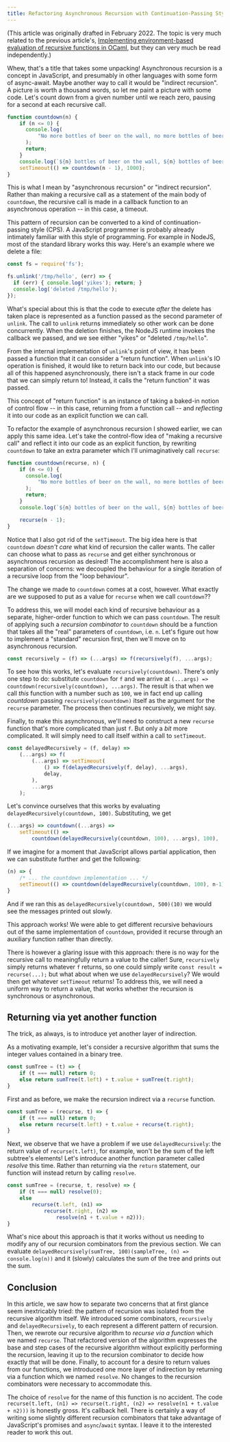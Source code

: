 ```yaml
---
title: Refactoring Asynchronous Recursion with Continuation-Passing Style
---
```


(This article was originally drafted in February 2022. The topic is very much
related to the previous article's,
[Implementing environment-based evaluation of recursive functions in OCaml][recursive-closures],
but they can very much be read independently.)

Whew, that's a title that takes some unpacking!
Asynchronous recursion is a concept in JavaScript, and presumably in other
languages with some form of async-await. Maybe another way to call it would
be "indirect recursion". A picture is worth a thousand words, so let me paint
a picture with some code. Let's count down from a given number until we reach
zero, pausing for a second at each recursive call.

```javascript
function countdown(n) {
    if (n <= 0) {
      console.log(
          "No more bottles of beer on the wall, no more bottles of beer!",
      );
      return;
    }
    console.log(`${n} bottles of beer on the wall, ${n} bottles of beer! ...`);
    setTimeout(() => countdown(n - 1), 1000);
}
```

This is what I mean by "asynchronous recursion" or "indirect recursion". Rather
than making a recursive call as a statement of the main body of `countdown`, the
recursive call is made in a callback function to an asynchronous operation -- in
this case, a timeout.

This pattern of recursion can be converted to a kind of continuation-passing
style (CPS). A JavaScript programmer is probably already intimately familiar
with this style of programming. For example in NodeJS, most of the standard
library works this way. Here's an example where we delete a file:

```javascript
const fs = require('fs');

fs.unlink('/tmp/hello', (err) => {
  if (err) { console.log('yikes'); return; }
  console.log('deleted /tmp/hello');
});
```

What's special about this is that the code to execute _after_ the delete has
taken place is represented as a function passed as the second parameter of
`unlink`. The call to `unlink` returns immediately so other work can be
done concurrently. When the deletion finishes, the NodeJS runtime invokes the
callback we passed, and we see either "yikes" or "deleted `/tmp/hello`".

From the internal implementation of `unlink`'s point of view, it has been passed
a function that it can consider a "return function". When `unlink`'s IO
operation is finished, it would like to return back into our code, but because
all of this happened asynchronously, there isn't a stack frame in our code that
we can simply return to! Instead, it calls the "return function" it was passed.

This concept of "return function" is an instance of taking a baked-in notion
of control flow -- in this case, returning from a function call -- and
_reflecting_ it into our code as an explicit function we can call.

To refactor the example of asynchronous recursion I showed earlier, we can apply
this same idea. Let's take the control-flow idea of "making a recursive call"
and reflect it into our code as an explicit function, by rewriting `countdown`
to take an extra parameter which I'll unimaginatively call `recurse`:

```javascript
function countdown(recurse, n) {
    if (n <= 0) {
      console.log(
          "No more bottles of beer on the wall, no more bottles of beer!",
      );
      return;
    }
    console.log(`${n} bottles of beer on the wall, ${n} bottles of beer! ...`);

    recurse(n - 1);
}
```

Notice that I also got rid of the `setTimeout`. The big idea here is that
`countdown` _doesn't care_ what kind of recursion the caller wants. The caller
can choose what to pass as `recurse` and get either synchronous or asynchronous
recursion as desired! The accomplishment here is also a separation of concerns:
we decoupled the behaviour for a single iteration of a recursive loop from the
"loop behaviour".

The change we made to `countdown` comes at a cost, however. What exactly are we
supposed to put as a value for `recurse` when we call `countdown`??

To address this, we will model each kind of recursive behaviour as a separate,
higher-order function to which we can pass `countdown`. The result of applying
such a _recursion combinator_ to `countdown` should be a function that takes all
the "real" parameters of `countdown`, i.e. `n`. Let's figure out how to
implement a "standard" recursion first, then we'll move on to asynchronous
recursion.

```javascript
const recursively = (f) => (...args) => f(recursively(f), ...args);
```

To see how this works, let's evaluate `recursively(countdown)`. There's only
one step to do: substitute `countdown` for `f` and we arrive at
`(...args) => countdown(recursively(countdown), ...args)`.
The result is that when we call _this_ function with a number such as `100`, we
in fact end up calling _countdown_ passing `recursively(countdown)` itself as
the argument for the `recurse` parameter. The process then continues
recursively, we might say.

Finally, to make this asynchronous, we'll need to construct a new `recurse`
function that's more complicated than just `f`. But only a _bit_ more
complicated. It will simply need to call itself within a call to `setTimeout`.

```javascript
const delayedRecursively = (f, delay) =>
    (...args) => f(
        (...args) => setTimeout(
            () => f(delayedRecursively(f, delay), ...args),
            delay,
        ),
        ...args
    );
```

Let's convince ourselves that this works by evaluating `delayedRecursively(countdown, 100)`.
Substituting, we get
```javascript
(...args) => countdown((...args) =>
    setTimeout(() =>
        countdown(delayedRecursively(countdown, 100), ...args), 100), ...args)
```
If we imagine for a moment that JavaScript allows partial application, then we
can substitute further and get the following:
```javascript
(n) => {
    /* ... the countdown implementation ... */
    setTimeout(() => countdown(delayedRecursively(countdown, 100), n-1), 100)
}
```
And if we ran this as `delayedRecursively(countdown, 500)(10)` we would see the
messages printed out slowly.

This approach works! We were able to get different recursive behaviours out of
the same implementation of `countdown`, provided it recurse through an auxiliary
function rather than directly.

There is however a glaring issue with this approach: there is no way for the
recursive call to meaningfully return a value to the caller! Sure, `recursively`
simply returns whatever `f` returns, so one could simply write `const result =
recurse(...);` but what about when we use `delayedRecursively`? We would then
get whatever `setTimeout` returns! To address this, we will need a uniform way
to return a value, that works whether the recursion is synchronous or
asynchronous.

## Returning via yet another function

The trick, as always, is to introduce yet another layer of indirection.

As a motivating example, let's consider a recursive algorithm that sums the
integer values contained in a binary tree.

```javascript
const sumTree = (t) => {
    if (t === null) return 0;
    else return sumTree(t.left) + t.value + sumTree(t.right);
}
```

First and as before, we make the recursion indirect via a `recurse` function.

```javascript
const sumTree = (recurse, t) => {
    if (t === null) return 0;
    else return recurse(t.left) + t.value + recurse(t.right);
}
```

Next, we observe that we have a problem if we use `delayedRecursively`: the
return value of `recurse(t.left)`, for example, won't be the sum of the left
subtree's elements! Let's introduce another function parameter called _resolve_
this time. Rather than returning via the `return` statement, our function will
instead return by calling `resolve`.

```javascript
const sumTree = (recurse, t, resolve) => {
    if (t === null) resolve(0);
    else
        recurse(t.left, (n1) =>
            recurse(t.right, (n2) =>
                resolve(n1 + t.value + n2)));
}
```

What's nice about this approach is that it works without us needing to modify
any of our recursion combinators from the previous section. We can evaluate
`delayedRecursively(sumTree, 100)(sampleTree, (n) => console.log(n))` and it
(slowly) calculates the sum of the tree and prints out the sum.

## Conclusion

In this article, we saw how to separate two concerns that at first glance seem
inextricably tried: the pattern of recursion was isolated from the recursive
algorithm itself. We introduced some combinators, `recursively` and
`delayedRecursively`, to each represent a different pattern of recursion.
Then, we rewrote our recursive algorithm to _recurse via a function_ which we
named `recurse`. That refactored version of the algorithm expresses the base and
step cases of the recursive algorithm without explicitly performing the
recursion, leaving it up to the recursion combinator to decide how exactly that
will be done.
Finally, to account for a desire to return values from our functions, we
introduced one more layer of indirection by returning via a function which we
named `resolve`. No changes to the recursion combinators were necessary to
accommodate this.

The choice of `resolve` for the name of this function is no accident. The code
`recurse(t.left, (n1) => recurse(t.right, (n2) => resolve(n1 + t.value + n2)))`
is honestly gross. It's callback hell. There is certainly a way of writing some
slightly different recursion combinators that take advantage of JavaScript's
promises and `async`/`await` syntax. I leave it to the interested reader to
work this out.

[recursive-closures]: /posts/2023-01-20-recursive-closures.html
